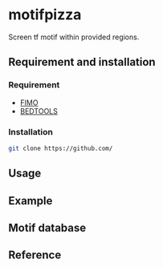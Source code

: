 # motifpizza
Screen tf motif within provided regions.

## Requirement and installation

### Requirement

+ [FIMO](http://meme-suite.org/doc/download.html?man_type=web)
+ [BEDTOOLS](https://github.com/arq5x/bedtools2/)

### Installation

```bash
git clone https://github.com/
```

## Usage

## Example

## Motif database

## Reference

